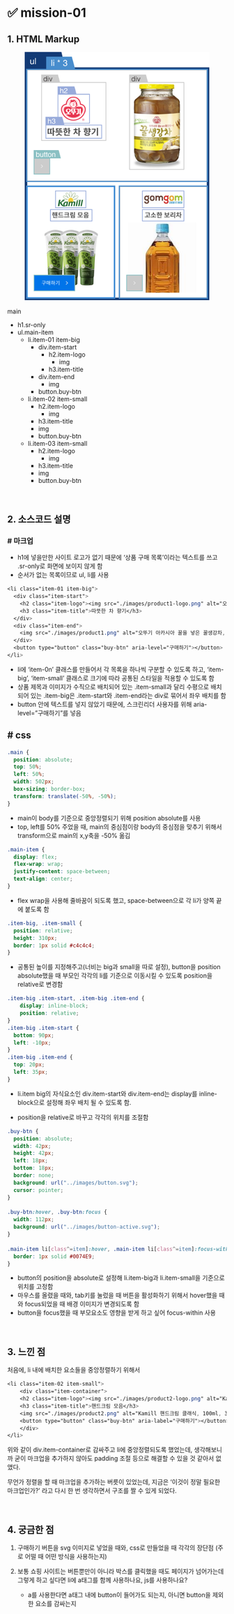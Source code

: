 # ✅ mission-01

## 1. HTML Markup

<figure>
    <img src="./images/mission-01-markup.png">
</figure>
main

- h1.sr-only
- ul.main-item
    - li.item-01 item-big
        - div.item-start
            - h2.item-logo
                - img
            - h3.item-title
        - div.item-end
            - img
        - button.buy-btn
    - li.item-02 item-small
        - h2.item-logo
            - img
        - h3.item-title
        - img
        - button.buy-btn
    - li.item-03 item-small
        - h2.item-logo
            - img
        - h3.item-title
        - img
        - button.buy-btn
<br /><br /><br />

## 2. 소스코드 설명


### # 마크업

- h1에 넣을만한 사이트 로고가 없기 때문에 ‘상품 구매 목록’이라는 텍스트를 쓰고 .sr-only로 화면에 보이지 않게 함
- 순서가 없는 목록이므로 ul, li를 사용

```css
<li class="item-01 item-big">
  <div class="item-start">
    <h2 class="item-logo"><img src="./images/product1-logo.png" alt="오뚜기"></h2>
    <h3 class="item-title">따뜻한 차 향기</h3>
  </div>
  <div class="item-end">
    <img src="./images/product1.png" alt="오뚜기 아카시아 꿀을 넣은 꿀생강차, 1kg">
  </div>
  <button type="button" class="buy-btn" aria-level="구매하기"></button>
</li>
```

- li에 ‘item-0n’ 클래스를 만들어서 각 목록을 하나씩 구분할 수 있도록 하고, ‘item-big’, ‘item-small’ 클래스로 크기에 따라 공통된 스타일을 적용할 수 있도록 함
- 상품 제목과 이미지가 수직으로 배치되어 있는 .item-small과 달리 수평으로 배치되어 있는 .item-big은 .item-start와 .item-end라는 div로 묶어서 좌우 배치를 함
- button 안에 텍스트를 넣지 않았기 때문에, 스크린리더 사용자를 위해 aria-level=”구매하기”를 넣음

## # css

```css
.main {
  position: absolute;
  top: 50%;
  left: 50%;
  width: 502px;
  box-sizing: border-box;
  transform: translate(-50%, -50%);
}
```

- main이 body를 기준으로 중앙정렬되기 위해 position absolute를 사용
- top, left를 50% 주었을 때, main의 중심점이랑 body의 중심점을 맞추기 위해서
transform으로 main의 x,y축을 -50% 옮김

```css
.main-item {
  display: flex;
  flex-wrap: wrap;
  justify-content: space-between;
  text-align: center;
}
```

- flex wrap을 사용해 줄바꿈이 되도록 했고, space-between으로 각 li가 양쪽 끝에 붙도록 함

```css
.item-big, .item-small {
  position: relative;
  height: 310px;
  border: 1px solid #c4c4c4;
}
```

- 공통된 높이를 지정해주고(너비는 big과 small을 따로 설정), button을 position absolute했을 때 부모인 각각의 li를 기준으로 이동시킬 수 있도록 position을 relative로 변경함

```css
.item-big .item-start, .item-big .item-end {
	display: inline-block;
	position: relative;
}
.item-big .item-start {
  bottom: 90px;
  left: -10px;
}
.item-big .item-end {
  top: 20px;
  left: 35px;
}
```

- li.item big의 자식요소인 div.item-start와 div.item-end는 display를 inline-block으로 설정해 좌우 배치 될 수 있도록 함.

- position을 relative로 바꾸고 각각의 위치를 조절함

```css
.buy-btn {
  position: absolute;
  width: 42px;
  height: 42px;
  left: 18px;
  bottom: 18px;
  border: none;
  background: url("../images/button.svg");
  cursor: pointer;
}

.buy-btn:hover, .buy-btn:focus {
  width: 112px;
  background: url("../images/button-active.svg");
}

.main-item li[class^=item]:hover, .main-item li[class^=item]:focus-within {
  border: 1px solid #0074E9;
}
```

- button의 position을 absolute로 설정해 li.item-big과 li.item-small을 기준으로 위치를 고정함
- 마우스를 올렸을 때와, tab키를 눌렀을 때 버튼을 활성화하기 위해서
hover했을 때와 focus되었을 때 배경 이미지가 변경되도록 함
- button을 focus했을 때 부모요소도 영향을 받게 하고 싶어 focus-within 사용
<br /><br /><br />

## 3. 느낀 점


처음에, li 내에 배치한 요소들을 중앙정렬하기 위해서

```css
<li class="item-02 item-small">
	<div class="item-container">
    <h2 class="item-logo"><img src="./images/product2-logo.png" alt="Kamill"></h2>
    <h3 class="item-title">핸드크림 모음</h3>
    <img src="./images/product2.png" alt="Kamill 핸드크림 클래식, 100ml, 3개입">
    <button type="button" class="buy-btn" aria-label="구매하기"></button>
	</div>
</li>
```

위와 같이 div.item-container로 감싸주고 li에 중앙정렬되도록 했었는데, 생각해보니까 굳이 마크업을 추가하지 않아도 padding 조절 등으로 해결할 수 있을 것 같아서 없앴다.

무언가 정렬을 할 때 마크업을 추가하는 버릇이 있었는데, 지금은 ‘이것이 정말 필요한 마크업인가?’ 라고 다시 한 번 생각하면서 구조를 짤 수 있게 되었다.
<br /><br /><br />

## 4. 궁금한 점


1. 구매하기 버튼을 svg 이미지로 넣었을 때와, css로 만들었을 때 각각의 장단점 (주로 어떨 때 어떤 방식을 사용하는지)

2. 보통 쇼핑 사이트는 버튼뿐만이 아니라 박스를 클릭했을 때도 페이지가 넘어가는데
그렇게 하고 싶다면 li에 a태그를 함께 사용하나요, js를 사용하나요?
    - a를 사용한다면 a태그 내에 button이 들어가도 되는지, 아니면 button을 제외한 요소를 감싸는지
